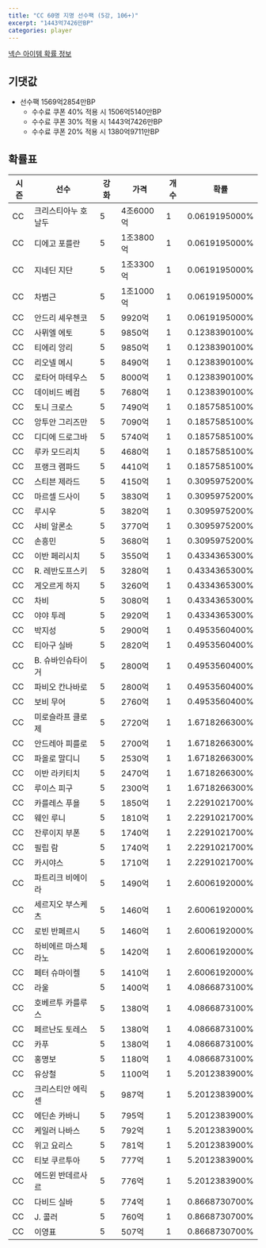 ```yaml
---
title: "CC 60명 지명 선수팩 (5강, 106+)"
excerpt: "1443억7426만BP"
categories: player
---
```

[넥슨 아이템 확률 정보](http://iteminfo.nexon.com/probability/fo4?sn=7351)

## 기댓값
- 선수팩 1569억2854만BP
  - 수수료 쿠폰 40% 적용 시 1506억5140만BP
  - 수수료 쿠폰 30% 적용 시 1443억7426만BP
  - 수수료 쿠폰 20% 적용 시 1380억9711만BP


## 확률표

|시즌|선수|강화|가격|개수|확률|
|---|---|---|---|---|---|
|CC|크리스티아누 호날두|5|4조6000억|1|0.0619195000%|
|CC|디에고 포를란|5|1조3800억|1|0.0619195000%|
|CC|지네딘 지단|5|1조3300억|1|0.0619195000%|
|CC|차범근|5|1조1000억|1|0.0619195000%|
|CC|안드리 셰우첸코|5|9920억|1|0.0619195000%|
|CC|사뮈엘 에토|5|9850억|1|0.1238390100%|
|CC|티에리 앙리|5|9850억|1|0.1238390100%|
|CC|리오넬 메시|5|8490억|1|0.1238390100%|
|CC|로타어 마테우스|5|8000억|1|0.1238390100%|
|CC|데이비드 베컴|5|7680억|1|0.1238390100%|
|CC|토니 크로스|5|7490억|1|0.1857585100%|
|CC|앙투안 그리즈만|5|7090억|1|0.1857585100%|
|CC|디디에 드로그바|5|5740억|1|0.1857585100%|
|CC|루카 모드리치|5|4680억|1|0.1857585100%|
|CC|프랭크 램파드|5|4410억|1|0.1857585100%|
|CC|스티븐 제라드|5|4150억|1|0.3095975200%|
|CC|마르셀 드사이|5|3830억|1|0.3095975200%|
|CC|루시우|5|3820억|1|0.3095975200%|
|CC|샤비 알론소|5|3770억|1|0.3095975200%|
|CC|손흥민|5|3680억|1|0.3095975200%|
|CC|이반 페리시치|5|3550억|1|0.4334365300%|
|CC|R. 레반도프스키|5|3280억|1|0.4334365300%|
|CC|게오르게 하지|5|3260억|1|0.4334365300%|
|CC|차비|5|3080억|1|0.4334365300%|
|CC|야야 투레|5|2920억|1|0.4334365300%|
|CC|박지성|5|2900억|1|0.4953560400%|
|CC|티아구 실바|5|2820억|1|0.4953560400%|
|CC|B. 슈바인슈타이거|5|2800억|1|0.4953560400%|
|CC|파비오 칸나바로|5|2800억|1|0.4953560400%|
|CC|보비 무어|5|2760억|1|0.4953560400%|
|CC|미로슬라프 클로제|5|2720억|1|1.6718266300%|
|CC|안드레아 피를로|5|2700억|1|1.6718266300%|
|CC|파올로 말디니|5|2530억|1|1.6718266300%|
|CC|이반 라키티치|5|2470억|1|1.6718266300%|
|CC|루이스 피구|5|2300억|1|1.6718266300%|
|CC|카를레스 푸욜|5|1850억|1|2.2291021700%|
|CC|웨인 루니|5|1810억|1|2.2291021700%|
|CC|잔루이지 부폰|5|1740억|1|2.2291021700%|
|CC|필립 람|5|1740억|1|2.2291021700%|
|CC|카시야스|5|1710억|1|2.2291021700%|
|CC|파트리크 비에이라|5|1490억|1|2.6006192000%|
|CC|세르지오 부스케츠|5|1460억|1|2.6006192000%|
|CC|로빈 반페르시|5|1460억|1|2.6006192000%|
|CC|하비에르 마스체라노|5|1420억|1|2.6006192000%|
|CC|페터 슈마이켈|5|1410억|1|2.6006192000%|
|CC|라울|5|1400억|1|4.0866873100%|
|CC|호베르투 카를루스|5|1380억|1|4.0866873100%|
|CC|페르난도 토레스|5|1380억|1|4.0866873100%|
|CC|카푸|5|1380억|1|4.0866873100%|
|CC|홍명보|5|1180억|1|4.0866873100%|
|CC|유상철|5|1100억|1|5.2012383900%|
|CC|크리스티안 에릭센|5|987억|1|5.2012383900%|
|CC|에딘손 카바니|5|795억|1|5.2012383900%|
|CC|케일러 나바스|5|792억|1|5.2012383900%|
|CC|위고 요리스|5|781억|1|5.2012383900%|
|CC|티보 쿠르투아|5|777억|1|5.2012383900%|
|CC|에드윈 반데르사르|5|776억|1|5.2012383900%|
|CC|다비드 실바|5|774억|1|0.8668730700%|
|CC|J. 콜러|5|760억|1|0.8668730700%|
|CC|이영표|5|507억|1|0.8668730700%|

